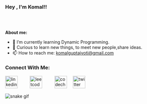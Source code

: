 

### Hey , I'm Komal!!

<br/>



<br/>

             


**About me:**

- 🌱 I’m currently learning Dynamic Programming.
- 💬 Curious to learn new things, to meet new people,share ideas.
- 📫 How to reach me: komalguptajyoti@gmail.com

### Connect With Me:

[<img src='https://cdn.jsdelivr.net/npm/simple-icons@3.0.1/icons/linkedin.svg' alt='linkedin' height='40' title='LinkedIn'>](https://linkedin.com/in/komal-gupta-104181191/) &nbsp; &nbsp; &nbsp;&nbsp; &nbsp; [<img src='https://cdn.jsdelivr.net/npm/simple-icons@3.0.1/icons/leetcode.svg' alt='leetcode' height='40' title='Leetcode'>](https://leetcode.com/komalguptajyoti/)&nbsp; &nbsp; &nbsp;  &nbsp; &nbsp; [<img src='https://cdn.jsdelivr.net/npm/simple-icons@3.0.1/icons/codechef.svg' alt='codechef' height='40' title='CodeChef'>](https://www.codechef.com/users/komal_0522)  &nbsp; &nbsp; [<img src='https://cdn.jsdelivr.net/npm/simple-icons@3.0.1/icons/twitter.svg' alt='twitter' height='40' title='Twitter'>](https://twitter.com/KomalGuptaa?s=08)  



![snake gif](https://github.com/komalguptaa/komalguptaa/blob/output/github-contribution-grid-snake.gif)
